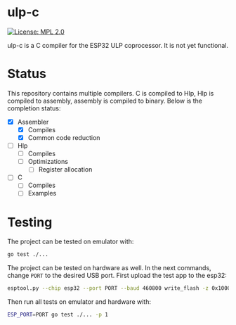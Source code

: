 # ulp-c

[![License: MPL 2.0](https://img.shields.io/badge/License-MPL%202.0-brightgreen.svg)](https://opensource.org/licenses/MPL-2.0)

ulp-c is a C compiler for the ESP32 ULP coprocessor. It is not yet functional.

# Status

This repository contains multiple compilers. C is compiled to Hlp, Hlp is compiled to assembly, assembly is compiled to binary. Below is the completion status:
- [X] Assembler
  - [X] Compiles
  - [X] Common code reduction 
- [ ] Hlp
  - [ ] Compiles
  - [ ] Optimizations
    - [ ] Register allocation
- [ ] C
  - [ ] Compiles
  - [ ] Examples

# Testing

The project can be tested on emulator with:
```sh
go test ./...
```

The project can be tested on hardware as well. In the next commands, change `PORT` to the desired USB port. First upload the test app to the esp32:
```sh
esptool.py --chip esp32 --port PORT --baud 460800 write_flash -z 0x1000 pkg/usb/test_app/test_app.bin
```

Then run all tests on emulator and hardware with:
```sh
ESP_PORT=PORT go test ./... -p 1
```


